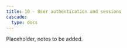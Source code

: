```yaml
---
title: 10 - User authentication and sessions
cascade:
  type: docs
---
```

Placeholder, notes to be added.
